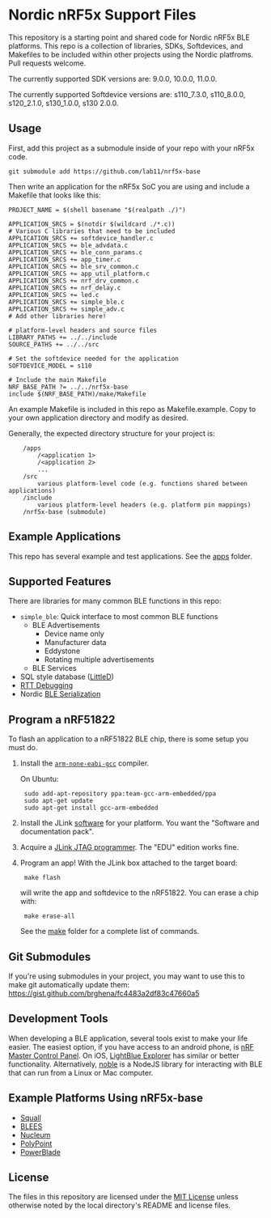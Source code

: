 Nordic nRF5x Support Files
==========================

This repository is a starting point and shared code for Nordic nRF5x BLE platforms. This repo is
a collection of libraries, SDKs, Softdevices, and Makefiles to be included
within other projects using the Nordic platfroms. Pull requests welcome.

The currently supported SDK versions are: 9.0.0, 10.0.0, 11.0.0.

The currently supported Softdevice versions are:
s110_7.3.0, s110_8.0.0, s120_2.1.0, s130_1.0.0, s130 2.0.0.


Usage
-----

First, add this project as a submodule inside of your repo with your
nRF5x code.

    git submodule add https://github.com/lab11/nrf5x-base
    
Then write an application for the nRF5x SoC you are using and include
a Makefile that looks like this:

```make
PROJECT_NAME = $(shell basename "$(realpath ./)")

APPLICATION_SRCS = $(notdir $(wildcard ./*.c))
# Various C libraries that need to be included
APPLICATION_SRCS += softdevice_handler.c
APPLICATION_SRCS += ble_advdata.c
APPLICATION_SRCS += ble_conn_params.c
APPLICATION_SRCS += app_timer.c
APPLICATION_SRCS += ble_srv_common.c
APPLICATION_SRCS += app_util_platform.c
APPLICATION_SRCS += nrf_drv_common.c
APPLICATION_SRCS += nrf_delay.c
APPLICATION_SRCS += led.c
APPLICATION_SRCS += simple_ble.c
APPLICATION_SRCS += simple_adv.c
# Add other libraries here!

# platform-level headers and source files
LIBRARY_PATHS += ../../include
SOURCE_PATHS += ../../src

# Set the softdevice needed for the application
SOFTDEVICE_MODEL = s110

# Include the main Makefile
NRF_BASE_PATH ?= ../../nrf5x-base
include $(NRF_BASE_PATH)/make/Makefile
```
An example Makefile is included in this repo as Makefile.example. Copy to your
own application directory and modify as desired.

Generally, the expected directory structure for your project is:
```
    /apps
        /<application 1>
        /<application 2>
        ...
    /src
        various platform-level code (e.g. functions shared between applications)
    /include
        various platform-level headers (e.g. platform pin mappings)
    /nrf5x-base (submodule)
```

Example Applications
--------------------

This repo has several example and test applications. See the
[apps](https://github.com/lab11/nrf5x-base/tree/master/apps)
folder.

Supported Features
--------------

There are libraries for many common BLE functions in this repo:

- `simple_ble`: Quick interface to most common BLE functions
  - BLE Advertisements
    - Device name only
    - Manufacturer data
    - Eddystone
    - Rotating multiple advertisements
  - BLE Services
- SQL style database ([LittleD](https://github.com/graemedouglas/LittleD))
- [RTT Debugging](https://www.segger.com/pr-j-link-real-time.html)
- Nordic [BLE Serialization](http://infocenter.nordicsemi.com/index.jsp?topic=%2Fcom.nordic.infocenter.sdk51.v10.0.0%2Fble_serialization_s110_events.html)



Program a nRF51822
------------------

To flash an application to a nRF51822 BLE chip, there is some setup
you must do.

1. Install the [`arm-none-eabi-gcc`](https://launchpad.net/gcc-arm-embedded) compiler.

    On Ubuntu:
    
        sudo add-apt-repository ppa:team-gcc-arm-embedded/ppa
        sudo apt-get update
        sudo apt-get install gcc-arm-embedded

2. Install the JLink [software](https://www.segger.com/jlink-software.html)
for your platform. You want the "Software and documentation pack".

3. Acquire a [JLink JTAG programmer](https://www.segger.com/jlink-general-info.html).
The "EDU" edition works fine.

4. Program an app! With the JLink box attached to the target board:

        make flash
        
    will write the app and softdevice to the nRF51822. You can erase
    a chip with:
    
        make erase-all
    
    See the [make](https://github.com/lab11/nrf5x-base/tree/master/make) folder
    for a complete list of commands.


Git Submodules
--------------

If you're using submodules in your project, you may want to use this to make
git automatically update them:
https://gist.github.com/brghena/fc4483a2df83c47660a5


Development Tools
-----------------

When developing a BLE application, several tools exist to make your life easier.
The easiest option, if you have access to an android phone, is [nRF Master Control Panel](https://play.google.com/store/apps/details?id=no.nordicsemi.android.mcp&hl=en).
On iOS, [LightBlue Explorer](https://itunes.apple.com/us/app/lightblue-explorer-bluetooth/id557428110?mt=8)
has similar or better functionality. Alternatively,
[noble](https://github.com/sandeepmistry/noble) is a NodeJS library for interacting with BLE that can run from
a Linux or Mac computer.

Example Platforms Using nRF5x-base
----------------------------------

- [Squall](https://github.com/helena-project/squall)
- [BLEES](https://github.com/lab11/blees)
- [Nucleum](https://github.com/lab11/nucleum)
- [PolyPoint](https://github.com/lab11/polypoint)
- [PowerBlade](https://github.com/lab11/powerblade)


License
-------

The files in this repository are licensed under the [MIT License](LICENSE)
unless otherwise noted by the local directory's README and license files.

